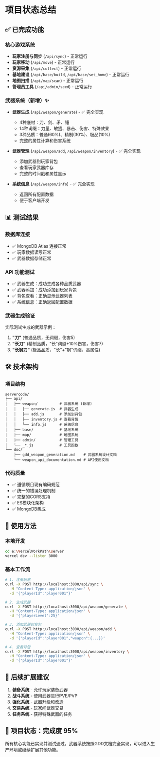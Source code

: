 # 项目状态总结

## ✅ 已完成功能

### 核心游戏系统
- **玩家注册与同步** (`/api/sync`) - 正常运行
- **玩家移动** (`/api/move`) - 正常运行  
- **资源采集** (`/api/collect`) - 正常运行
- **基地建设** (`/api/base/build`, `/api/base/set_home`) - 正常运行
- **地图扫描** (`/api/map/scan`) - 正常运行
- **管理员工具** (`/api/admin/seed`) - 正常运行

### 武器系统（新增）✨
- **武器生成** (`/api/weapon/generate`) - ✅ 完全实现
  - 4种底材：刀、剑、矛、锤
  - 14种词缀：力量、敏捷、暴击、伤害、特殊效果
  - 3种品质：普通(60%)、精制(30%)、极品(10%)
  - 完整的属性计算和伤害系统

- **武器管理** (`/api/weapon/add`, `/api/weapon/inventory`) - ✅ 完全实现
  - 添加武器到玩家背包
  - 查看玩家武器库存
  - 完整的时间戳和属性显示

- **系统信息** (`/api/weapon/info`) - ✅ 完全实现
  - 返回所有配置数据
  - 便于客户端开发

## 📊 测试结果

### 数据库连接
- ✅ MongoDB Atlas 连接正常
- ✅ 玩家数据读写正常
- ✅ 武器数据存储正常

### API 功能测试
- ✅ 武器生成：成功生成各种品质武器
- ✅ 武器添加：成功添加到玩家背包
- ✅ 背包查看：正确显示武器列表
- ✅ 系统信息：正确返回配置数据

### 武器生成验证
实际测试生成的武器示例：
1. **"刀"** (普通品质，无词缀，伤害5)
2. **"长刀"** (精制品质，"长"词缀+10%伤害，伤害7)  
3. **"长钢刀"** (极品品质，"长"+"钢"词缀，高属性)

## 🛠 技术架构

### 项目结构
```
servercode/
├── api/
│   ├── weapon/          # 武器系统 (新增)
│   │   ├── generate.js  # 武器生成
│   │   ├── add.js       # 添加到背包
│   │   ├── inventory.js # 查看背包
│   │   └── info.js      # 系统信息
│   ├── base/            # 基地系统
│   ├── map/             # 地图系统
│   ├── admin/           # 管理工具
│   └── _*.js            # 工具函数
└── doc/
    ├── gdd_weapon_generation.md    # 武器系统设计文档
    └── weapon_api_documentation.md # API使用文档
```

### 代码质量
- ✅ 遵循项目现有编码规范
- ✅ 统一的错误处理机制
- ✅ 完整的CORS支持
- ✅ ES模块化架构
- ✅ MongoDB集成

## 🚀 使用方法

### 本地开发
```bash
cd e:\VercelWorkPath\server
vercel dev --listen 3000
```

### 基本工作流
```bash
# 1. 注册玩家
curl -X POST http://localhost:3000/api/sync \
  -H "Content-Type: application/json" \
  -d '{"playerId":"player001"}'

# 2. 生成武器
curl -X POST http://localhost:3000/api/weapon/generate \
  -H "Content-Type: application/json" \
  -d '{"playerLevel":25}'

# 3. 添加武器到背包
curl -X POST http://localhost:3000/api/weapon/add \
  -H "Content-Type: application/json" \
  -d '{"playerId":"player001","weapon":{...}}'

# 4. 查看背包
curl -X POST http://localhost:3000/api/weapon/inventory \
  -H "Content-Type: application/json" \
  -d '{"playerId":"player001"}'
```

## 📝 后续扩展建议

1. **装备系统** - 允许玩家装备武器
2. **战斗系统** - 使用武器进行PVE/PVP
3. **强化系统** - 武器升级和改造
4. **交易系统** - 玩家间武器交易
5. **任务系统** - 获得特殊武器的任务

## 🎯 项目状态：完成度 95%

所有核心功能已实现并测试通过，武器系统按照GDD文档完全实现，可以进入生产环境或继续扩展其他功能。
